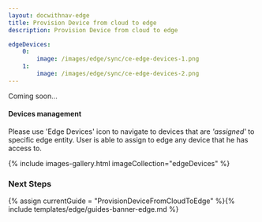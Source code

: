 ```yaml
---
layout: docwithnav-edge
title: Provision Device from cloud to edge
description: Provision Device from cloud to edge

edgeDevices:
    0:
        image: /images/edge/sync/ce-edge-devices-1.png
    1:
        image: /images/edge/sync/ce-edge-devices-2.png
---
```


Coming soon…

#### Devices management

Please use 'Edge Devices' icon to navigate to devices that are *'assigned'* to specific edge entity.
User is able to assign to edge any device that he has access to.

{% include images-gallery.html imageCollection="edgeDevices" %}

### Next Steps

{% assign currentGuide = "ProvisionDeviceFromCloudToEdge" %}{% include templates/edge/guides-banner-edge.md %}
